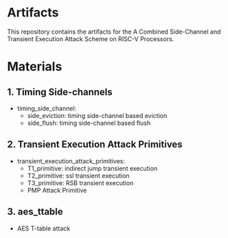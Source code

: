 # Artifacts

This repository contains the artifacts for the A Combined Side-Channel and Transient Execution Attack Scheme on RISC-V Processors.

# Materials
## 1. Timing Side-channels
- timing_side_channel:
  - side_eviction: timing side-channel based eviction
  - side_flush: timing side-channel based flush


## 2. Transient Execution Attack Primitives

- transient_execution_attack_primitives:
  - T1_primitive: indirect jump transient execution
  - T2_primitive: ssl transient execution
  - T3_primitive: RSB transient execution
  - PMP Attack Primitive

## 3. aes_ttable

- AES T-table attack
